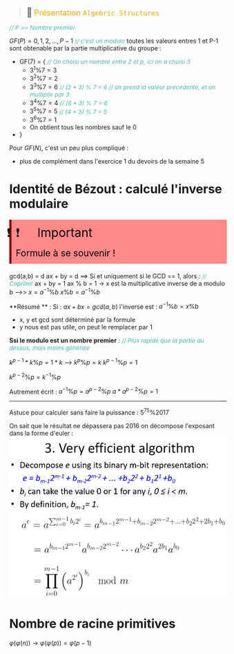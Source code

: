 > <span style="font-size: 1.5em">📖</span> <span style="color: orange; font-size: 1.3em;">Présentation `Algebric Structures`</span>

<span style="color: #46b7ae; font-style: italic; font-size: 0.85rem">// P == Nombre premier</span> 


$GF(P) = {0,1,2,..., P-1}$ <span style="color: #46b7ae; font-style: italic; font-size: 0.85rem">// c'est un modulo</span> 
toutes les valeurs entres 1 et P-1 sont obtenable par la partie multiplicative du groupe :
- GF(7) = { <span style="color: #46b7ae; font-style: italic; font-size: 0.85rem">// On choisi un nombre entre 2 et p, ici on a choisi 3</span> 
  - $3^1 \% 7 = 3$
  - $3^2 \% 7 = 2$ 
  - $3^3 \% 7 = 6$ <span style="color: #46b7ae; font-style: italic; font-size: 0.85rem">// (2 * 3) % 7 = 6 // on prend la valeur précédente, et on multiplie par 3</span> 
  - $3^4 \% 7 = 4$ <span style="color: #46b7ae; font-style: italic; font-size: 0.85rem">// (6 * 3) % 7 = 6</span> 
  - $3^5 \% 7 = 5$ <span style="color: #46b7ae; font-style: italic; font-size: 0.85rem">// (4 * 3) % 7 = 5</span> 
  - $3^6 \% 7 = 1$
  - On obtient tous les nombres sauf le 0
- }

Pour $GF(N)$, c'est un peu plus compliqué :
- plus de complément dans l'exercice 1 du devoirs de la semaine 5

# Identité de Bézout : calculé l'inverse modulaire

<!-- #region IMPORTANT BLOCK --> 
<div style="margin: 20px auto; padding: 10px; background-color: #ff8a8a; border-left: 5px solid #8a0000;color: black; font-size: 2em">
<span style="letter-spacing: -30px; margin-right:50px">❗❗</span>Important<br>
<span style="font-size: 0.75em">
Formule à se souvenir !
</span></div>

<!-- #endregion IMPORTANT BLOCK -->



gcd(a,b) = d
ax + by = d
==> Si et uniquement si le GCD == 1, alors : <span style="color: #46b7ae; font-style: italic; font-size: 0.85rem">// Coprime</span> 
ax + by = 1
ax % b = 1
-> x est la multiplicative inverse de a modulo b
-->> $x = a^{-1} \% b$
$x \% b = a^{-1} \% b$


**Résumé ** :
Si : $ax + bx = gcd(a,b)$
l'inverse est : $a^{-1} \% b = x \% b$

- x, y et gcd sont déterminé par la formule
- y nous est pas utile, on peut le remplacer par 1


**Ssi le modulo est un nombre premier** :
<span style="color: #46b7ae; font-style: italic; font-size: 0.85rem">// Plus rapide que la partie au dessus, mais moins générale</span> 

$k^{p-1} * k \% p = 1 * k$
-->
$k^{p} \% p = k$
$k^{p-1} \% p = 1$

$k^{p-2} \% p = k^{-1} \% p$

Autrement écrit : 
$a^{-1} \% p = a^{p-2} \% p$
$a * a^{p-2} \% p = 1$


---

Astuce pour calculer sans faire la puissance : 
$5^{75} \% 2017$

On sait que le résultat ne dépassera pas 2016
on décompose l'exposant dans la forme d'euler :
![](Screen/2022-10-19-11-28-21.png)


# Nombre de racine primitives

$\varphi(\varphi(n)) \rightarrow \varphi(\varphi(p)) = \varphi(p-1)$ 
